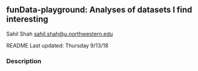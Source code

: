 

## funData-playground: Analyses of datasets I find interesting 

Sahil Shah sahil.shah@u.northwestern.edu

README Last updated: Thursday 9/13/18

### Description 
 